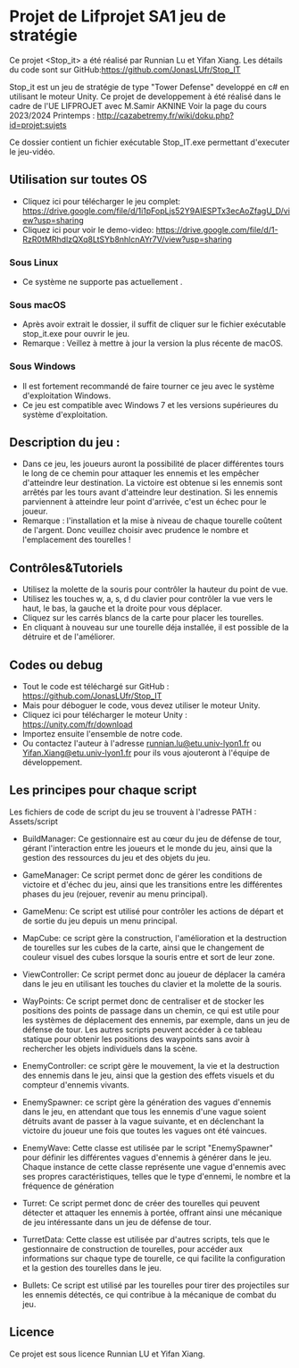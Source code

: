 # Projet de Lifprojet SA1 jeu de stratégie

Ce projet <Stop_it> a été réalisé par Runnian Lu  et Yifan Xiang. Les détails du code sont sur GitHub:https://github.com/JonasLUfr/Stop_IT

Stop_it est un jeu de stratégie de type "Tower Defense" developpé en c# en utilisant le moteur Unity. Ce projet de developpement à été réalisé dans le cadre de l'UE LIFPROJET avec M.Samir AKNINE
Voir la page du cours 2023/2024 Printemps :  http://cazabetremy.fr/wiki/doku.php?id=projet:sujets

Ce dossier contient un fichier exécutable Stop_IT.exe permettant d'executer le jeu-vidéo.

## Utilisation sur toutes OS
- Cliquez ici pour télécharger le jeu complet: https://drive.google.com/file/d/1i1pFopLjs52Y9AIESPTx3ecAoZfagU_D/view?usp=sharing
- Cliquez ici pour voir le demo-video: https://drive.google.com/file/d/1-RzR0tMRhdlzQXq8LtSYb8nhlcnAYr7V/view?usp=sharing

 ### Sous Linux
 - Ce système ne supporte pas actuellement . 

 ### Sous macOS
 - Après avoir extrait le dossier, il suffit de cliquer sur le fichier exécutable stop_it.exe pour ouvrir le jeu.
 - Remarque : Veillez à mettre à jour la version la plus récente de macOS.

 ### Sous Windows
 - Il est fortement recommandé de faire tourner ce jeu avec le système d'exploitation Windows.
 - Ce jeu est compatible avec Windows 7 et les versions supérieures du système d'exploitation.

## Description du jeu :
- Dans ce jeu, les joueurs auront la possibilité de placer différentes tours le long de ce chemin pour attaquer les ennemis et les empêcher d'atteindre leur destination. La victoire est obtenue si les ennemis sont arrêtés par les tours avant d'atteindre leur destination. Si les ennemis parviennent à atteindre leur point d'arrivée, c'est un échec pour le joueur.
- Remarque : l'installation et la mise à niveau de chaque tourelle coûtent de l'argent. Donc veuillez choisir avec prudence le nombre et l'emplacement des tourelles !

## Contrôles&Tutoriels
- Utilisez la molette de la souris pour contrôler la hauteur du point de vue.
- Utilisez les touches w, a, s, d du clavier pour contrôler la vue vers le haut, le bas, la gauche et la droite pour vous déplacer.
- Cliquez sur les carrés blancs de la carte pour placer les tourelles.
- En cliquant à nouveau sur une tourelle déja installée, il est possible de la détruire et de l'améliorer.

## Codes ou debug
- Tout le code est téléchargé sur GitHub : https://github.com/JonasLUfr/Stop_IT
- Mais pour déboguer le code, vous devez utiliser le moteur Unity.
- Cliquez ici pour télécharger le moteur Unity : https://unity.com/fr/download
- Importez ensuite l'ensemble de notre code.
- Ou contactez l'auteur à l'adresse runnian.lu@etu.univ-lyon1.fr ou Yifan.Xiang@etu.univ-lyon1.fr pour ils vous ajouteront à l'équipe de développement.

## Les principes pour chaque script
Les fichiers de code de script du jeu se trouvent à l'adresse PATH : Assets/script
- BuildManager:
Ce gestionnaire est au cœur du jeu de défense de tour, gérant l'interaction entre les joueurs et le monde du jeu, ainsi que la gestion des ressources du jeu et des objets du jeu.

- GameManager:
Ce script permet donc de gérer les conditions de victoire et d'échec du jeu, ainsi que les transitions entre les différentes phases du jeu (rejouer, revenir au menu principal).

- GameMenu:
Ce script est utilisé pour contrôler les actions de départ et de sortie du jeu depuis un menu principal.

- MapCube:
ce script gère la construction, l'amélioration et la destruction de tourelles sur les cubes de la carte, ainsi que le changement de couleur visuel des cubes lorsque la souris entre et sort de leur zone.

- ViewController:
Ce script permet donc au joueur de déplacer la caméra dans le jeu en utilisant les touches du clavier et la molette de la souris.

- WayPoints:
Ce script permet donc de centraliser et de stocker les positions des points de passage dans un chemin, ce qui est utile pour les systèmes de déplacement des ennemis, par exemple, dans un jeu de défense de tour. Les autres scripts peuvent accéder à ce tableau statique pour obtenir les positions des waypoints sans avoir à rechercher les objets individuels dans la scène.

- EnemyController:
ce script gère le mouvement, la vie et la destruction des ennemis dans le jeu, ainsi que la gestion des effets visuels et du compteur d'ennemis vivants.

- EnemySpawner:
 ce script gère la génération des vagues d'ennemis dans le jeu, en attendant que tous les ennemis d'une vague soient détruits avant de passer à la vague suivante, et en déclenchant la victoire du joueur une fois que toutes les vagues ont été vaincues.

- EnemyWave:
 Cette classe est utilisée par le script "EnemySpawner" pour définir les différentes vagues d'ennemis à générer dans le jeu. Chaque instance de cette classe représente une vague d'ennemis avec ses propres caractéristiques, telles que le type d'ennemi, le nombre et la fréquence de génération

- Turret:
 Ce script permet donc de créer des tourelles qui peuvent détecter et attaquer les ennemis à portée, offrant ainsi une mécanique de jeu intéressante dans un jeu de défense de tour.

- TurretData:
 Cette classe est utilisée par d'autres scripts, tels que le gestionnaire de construction de tourelles, pour accéder aux informations sur chaque type de tourelle, ce qui facilite la configuration et la gestion des tourelles dans le jeu.
- Bullets:
Ce script est utilisé par les tourelles pour tirer des projectiles sur les ennemis détectés, ce qui contribue à la mécanique de combat du jeu.


## Licence
Ce projet est sous licence Runnian LU et Yifan Xiang.
